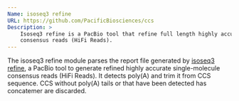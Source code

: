 ```yaml
---
Name: isoseq3 refine
URL: https://github.com/PacificBiosciences/ccs
Description: >
	Isoseq3 refine is a PacBio tool that refine full length highly accurate single-molecule
	consensus reads (HiFi Reads).
---
```


The isoseq3 refine module parses the report file generated by
[isoseq3 refine](https://github.com/PacificBiosciences/IsoSeq/blob/master/isoseq-clustering.md#step-3---refine), a PacBio tool to generate
refined highly accurate single-molecule consensus reads (HiFi Reads).
It detects poly(A) and trim it from CCS sequence.
CCS without poly(A) tails or that have been detected has concatemer are discarded. 


